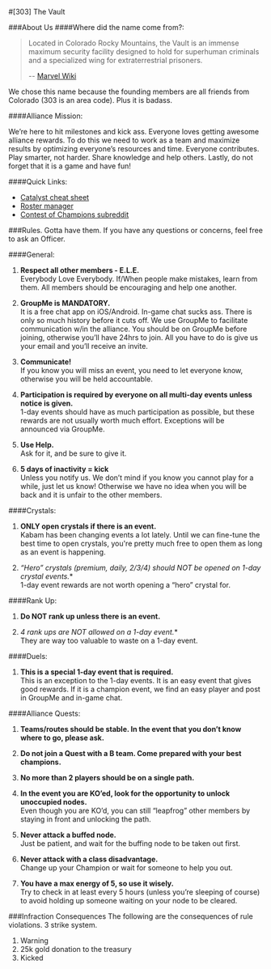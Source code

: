 #[303] The Vault

###About Us
####Where did the name come from?:
>Located in Colorado Rocky Mountains, the Vault is an immense maximum security facility designed to hold for superhuman criminals and a specialized wing for extraterrestrial prisoners.
>
> -- [Marvel Wiki](http://marvel.wikia.com/wiki/Vault_(Prison))

We chose this name because the founding members are all friends from Colorado (303 is an area code). Plus it is badass.

####Alliance Mission:

We’re here to hit milestones and kick ass. Everyone loves getting awesome alliance rewards. To do this we need to work as a team and maximize results by optimizing everyone’s resources and time. Everyone contributes. Play smarter, not harder. Share knowledge and help others. Lastly, do not forget that it is a game and have fun!

####Quick Links:

* [Catalyst cheat sheet](http://i.imgur.com/uRuWQe3.jpg)
* [Roster manager](http://gabriel-hook.github.io/contest-of-champions/)
* [Contest of Champions subreddit](https://www.reddit.com/r/ContestOfChampions/)

###Rules. Gotta have them.
If you have any questions or concerns, feel free to ask an Officer.

####General:

1. **Respect all other members - E.L.E.**  
   Everybody Love Everybody. If/When people make mistakes, learn from them. All members should be encouraging and help one another.

2. **GroupMe is MANDATORY.**  
   It is a free chat app on iOS/Android. In-game chat sucks ass. There is only so much history before it cuts off. We use GroupMe to facilitate communication w/in the alliance. You should be on GroupMe before joining, otherwise you’ll have 24hrs to join. All you have to do is give us your email and you’ll receive an invite.

3. **Communicate!**  
   If you know you will miss an event, you need to let everyone know, otherwise you will be held accountable.

4. **Participation is required by everyone on all multi-day events unless notice is given.**  
   1-day events should have as much participation as possible, but these rewards are not usually worth much effort. Exceptions will be announced via GroupMe.

5. **Use Help.**  
   Ask for it, and be sure to give it.

6. **5 days of inactivity = kick**  
   Unless you notify us. We don’t mind if you know you cannot play for a while, just let us know! Otherwise we have no idea when you will be back and it is unfair to the other members.

####Crystals:

1. **ONLY open crystals if there is an event.**  
   Kabam has been changing events a lot lately. Until we can fine-tune the best time to open crystals, you're pretty much free to open them as long as an event is happening.

2. **“Hero” crystals (premium, daily, 2/3/4*) should NOT be opened on 1-day crystal events.**  
   1-day event rewards are not worth opening a “hero” crystal for.

####Rank Up:

1. **Do NOT rank up unless there is an event.**

2. **4* rank ups are NOT allowed on a 1-day event.**  
   They are way too valuable to waste on a 1-day event.

####Duels:
1. **This is a special 1-day event that is required.**  
   This is an exception to the 1-day events. It is an easy event that gives good rewards. If it is a champion event, we find an easy player and post in GroupMe and in-game chat.

####Alliance Quests:

1. **Teams/routes should be stable. In the event that you don’t know where to go, please ask.**

3. **Do not join a Quest with a B team. Come prepared with your best champions.**

4. **No more than 2 players should be on a single path.**

5. **In the event you are KO’ed, look for the opportunity to unlock unoccupied nodes.**  
   Even though you are KO’d, you can still “leapfrog” other members by staying in front and unlocking the path.

6. **Never attack a buffed node.**  
   Just be patient, and wait for the buffing node to be taken out first.

7. **Never attack with a class disadvantage.**  
   Change up your Champion or wait for someone to help you out.

8. **You have a max energy of 5, so use it wisely.**  
   Try to check in at least every 5 hours (unless you’re sleeping of course) to avoid holding up someone waiting on your node to be cleared.

###Infraction Consequences
The following are the consequences of rule violations. 3 strike system.

1. Warning
2. 25k gold donation to the treasury
3. Kicked

